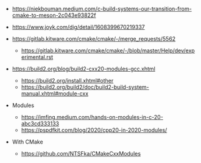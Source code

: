 * https://niekbouman.medium.com/c-build-systems-our-transition-from-cmake-to-meson-2c043e93822f
* https://www.joyk.com/dig/detail/1608399670219337
* https://gitlab.kitware.com/cmake/cmake/-/merge_requests/5562
    * https://gitlab.kitware.com/cmake/cmake/-/blob/master/Help/dev/experimental.rst
* https://build2.org/blog/build2-cxx20-modules-gcc.xhtml
    * https://build2.org/install.xhtml#other
    * https://build2.org/build2/doc/build2-build-system-manual.xhtml#module-cxx

* Modules
  * https://imfing.medium.com/hands-on-modules-in-c-20-abc3cd333133
  * https://pspdfkit.com/blog/2020/cpp20-in-2020-modules/

* With CMake
  * https://github.com/NTSFka/CMakeCxxModules
